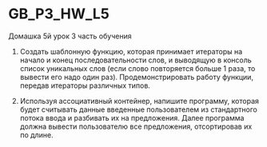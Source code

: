 # GB_P3_HW_L5
Домашка 5й урок 3 часть обучения

1. Создать шаблонную функцию, которая принимает итераторы на начало и конец
последовательности слов, и выводящую в консоль список уникальных слов (если слово
повторяется больше 1 раза, то вывести его надо один раз). Продемонстрировать работу
функции, передав итераторы различных типов.

2. Используя ассоциативный контейнер, напишите программу, которая будет считывать данные
введенные пользователем из стандартного потока ввода и разбивать их на предложения.
Далее программа должна вывести пользователю все предложения, отсортировав их по длине.

